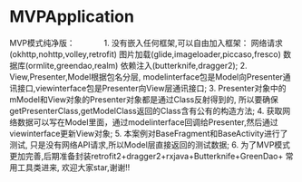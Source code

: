 # MVPApplication
MVP模式纯净版：
             1. 没有嵌入任何框架,可以自由加入框架：
                                                 网络请求(okhttp,nohttp,volley,retrofit)
                                                 图片加载(glide,imageloader,piccaso,fresco)
                                                 数据库(ormlite,greendao,realm)
                                                 依赖注入(butterknife,dragger2);
            2. View,Presenter,Model根据包名分层, modelinterface包是Model向Presenter通讯接口,viewinterface包是Presenter向View层通讯接口;
            3. Presenter对象中的mModel和View对象的Presenter对象都是通过Class反射得到的, 所以要确保getPresenterClass,getModelClass返回的Class含有公有的构造方法;
            4. 获取网络数据可以写在Model里面，通过modelinterface回调给Presenter,然后通过viewinterface更新View对象;
            5. 本案例对BaseFragment和BaseActivity进行了测试, 只是没有网络API请求,所以Model层直接返回的测试数据;
            6. 为了MVP模式更加完善,后期准备封装retrofit2+dragger2+rxjava+Butterknife+GreenDao+ 常用工具类进来, 欢迎大家star,谢谢!!
